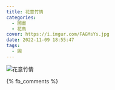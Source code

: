 ```yaml
---
title: 花意竹情
categories:
  - 國畫
  - 花鳥
cover: https://i.imgur.com/FAGMsYs.jpg
date: 2022-11-09 18:55:47
tags:
  - 圓
---
```


![花意竹情](https://i.imgur.com/FAGMsYs.jpg)

{% fb_comments %}
